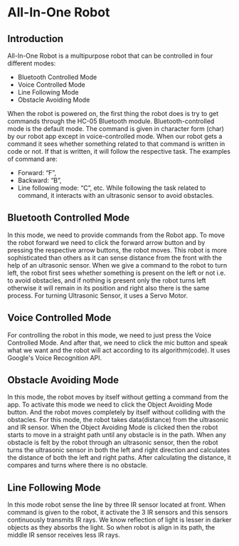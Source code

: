 # All-In-One Robot
## Introduction
All-In-One Robot is a multipurpose robot that can be controlled in four different modes:
- Bluetooth Controlled Mode
- Voice Controlled Mode
- Line Following Mode
- Obstacle Avoiding Mode

When the robot is powered on, the first thing the robot does is try to get commands through the HC-05 Bluetooth module. Bluetooth-controlled mode is the default mode. The command is given in character form (char) by our robot app except in voice-controlled mode. When our robot gets a command it sees whether something related to that command is written in code or not. If that is written, it will follow the respective task. The examples of command are:
- Forward: “F”,
- Backward: “B”,
- Line following mode: “C”, etc.
While following the task related to command, it interacts with an ultrasonic sensor to avoid obstacles.
## Bluetooth Controlled Mode
In this mode, we need to provide commands from the Robot app. To move the robot forward we need to click the forward arrow button and by pressing the respective arrow buttons, the robot moves. This robot is more sophisticated than others as it can sense distance from the front with the help of an ultrasonic sensor. When we give a command to the robot to turn left, the robot first sees whether something is present on the left or not i.e. to avoid obstacles, and if nothing is present only the robot turns left otherwise it will remain in its position and right also there is the same process. For turning Ultrasonic Sensor, it uses a Servo Motor.
## Voice Controlled Mode
For controlling the robot in this mode, we need to just press the Voice Controlled Mode. And after that, we need to click the mic button and speak what we want and the robot will act according to its algorithm(code). It uses Google's Voice Recognition API.
## Obstacle Avoiding Mode
In this mode, the robot moves by itself without getting a command from the app. To activate this mode we need to click the Object Avoiding Mode button. And the robot moves completely by itself without colliding with the obstacles. For this mode, the robot takes data(distance) from the ultrasonic and IR sensor. When the Object Avoiding Mode is clicked then the robot starts to move in a straight path until any obstacle is in the path. When any obstacle is felt by the robot through an ultrasonic sensor, then the robot turns the ultrasonic sensor in both the left and right direction and calculates the distance of both the left and right paths. After calculating the distance, it compares and turns where there is no obstacle.
## Line Following Mode
In this mode robot sense the line by three IR sensor located at front. When command is given to the robot, it activate the 3 IR sensors and this sensors continuously transmits IR rays. We know reflection of light is lesser in darker objects as they absorbs the light. So when robot is align in its path, the middle IR sensor receives less IR rays. 
